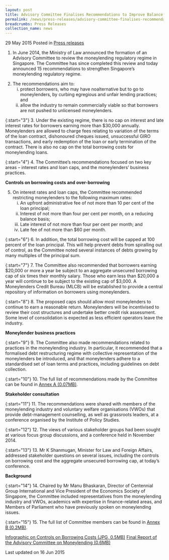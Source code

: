 ```yaml
---
layout: post
title: Advisory Committee Finalises Recommendations to Improve Balance between Borrower Protection and Access to Credit
permalink: /news/press-releases/advisory-committee-finalises-recommendations-to-improve-balance-
breadcrumbs: Press Releases
collection_name: news
---
```


29 May 2015 Posted in [Press releases](/news/press-releases)

1. In June 2014, the Ministry of Law announced the formation of an Advisory Committee to review the moneylending regulatory regime in Singapore. The Committee has since completed this review and today announced 15 recommendations to strengthen Singapore’s moneylending regulatory regime. 

<ol start="2">
<li>The recommendations aim to:

<ol style="list-style-type: lower-roman">
<li> protect borrowers, who may have noalternative but to go to moneylenders, by curbing egregious and unfair lending practices; and</li>
<li>allow the industry to remain commercially viable so that borrowers are not pushed to unlicensed moneylenders.</li>
</ol>


</li>
</ol>


{:start="3"}
3. Under the existing regime, there is no cap on interest and late interest rates for borrowers earning more than $30,000 annually. Moneylenders are allowed to charge fees relating to variation of the terms of the loan contract, dishonoured cheques issued, unsuccessful GIRO transactions, and early redemption of the loan or early termination of the contract.  There is also no cap on the total borrowing costs for moneylending loans.

{:start="4"}
4. The Committee’s recommendations focused on two key areas – interest rates and loan caps, and the moneylenders’ business practices.

**Controls on borrowing costs and over-borrowing**

<ol start="5">
<li>On interest rates and loan caps, the Committee recommended restricting moneylenders to the following maximum rates:

<ol style="list-style-type: lower-roman">
<li>An upfront administrative fee of not more than 10 per cent of the loan principal;</li>
<li>Interest of not more than four per cent per month, on a reducing balance basis;</li>
<li>Late interest of not more than four per cent per month; and</li>
<li>Late fee of not more than $60 per month.</li>
</ol>

</li>

</ol>

{:start="6"}
6. In addition, the total borrowing cost will be capped at 100 percent of the loan principal. This will help prevent debts from spiralling out of control, as the Committee noted several instances of debts growing by many multiples of the principal sum.

{:start="7"}
7. The Committee also recommended that borrowers earning $20,000 or more a year be subject to an aggregate unsecured borrowing cap of six times their monthly salary. Those who earn less than $20,000 a year will continue to be subject to the existing cap of $3,000. A Moneylenders Credit Bureau (MLCB) will be established to provide a central repository of information on borrowers using moneylenders.

{:start="8"}
8. The proposed caps should allow most moneylenders to continue to earn a reasonable return. Moneylenders will be incentivised to review their cost structures and undertake better credit risk assessment. Some level of consolidation is expected as less efficient operators leave the industry.


**Moneylender business practices**

{:start="9"}
9. The Committee also made recommendations related to practices in the moneylending industry. In particular, it recommended that a formalised debt restructuring regime with collective representation of the moneylenders be introduced, and that moneylenders adhere to a standardised set of loan terms and practices, including guidelines on debt collection.

 
{:start="10"}
10. The full list of recommendations made by the Committee can be found in [Annex A (0.07MB)](/files/news/press-releases/2015/05/A.pdf).


**Stakeholder consultation**

{:start="11"}
11. The recommendations were shared with members of the moneylending industry and voluntary welfare organisations (VWOs) that provide debt-management counselling, as well as grassroots leaders, at a conference organised by the Institute of Policy Studies.

 
{:start="12"}
12. The views of various stakeholder groups had been sought at various focus group discussions, and a conference held in November 2014.

 
{:start="13"}
13. Mr K Shanmugan, Minister for Law and Foreign Affairs, addressed stakeholder questions on several issues, including the controls on borrowing cost and the aggregate unsecured borrowing cap, at today’s conference.

**Background**

{:start="14"}
14. Chaired by Mr Manu Bhaskaran, Director of Centennial Group International and Vice President of the Economics Society of Singapore, the Committee included representatives from the moneylending industry and VWOs, academics with expertise in finance-related areas, and Members of Parliament who have previously spoken on moneylending issues.

 
{:start="15"}
15. The full list of Committee members can be found in [Annex B (0.2MB)](/files/news/press-releases/2015/05/B.pdf).

[Infographic on Controls on Borrowing Costs (JPG, 0.5MB)](/files/news/press-releases/2015/05/IG.JPG)
[Final Report of the Advisory Committee on Moneylending (0.6MB)](/files/news/press-releases/2015/05/Rep.pdf)


<p class="right-side-updated">Last updated on 16 Jun 2015</p>

